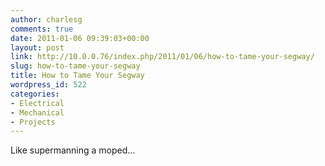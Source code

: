 ```yaml
---
author: charlesg
comments: true
date: 2011-01-06 09:39:03+00:00
layout: post
link: http://10.0.0.76/index.php/2011/01/06/how-to-tame-your-segway/
slug: how-to-tame-your-segway
title: How to Tame Your Segway
wordpress_id: 522
categories:
- Electrical
- Mechanical
- Projects
---
```


Like supermanning a moped...


